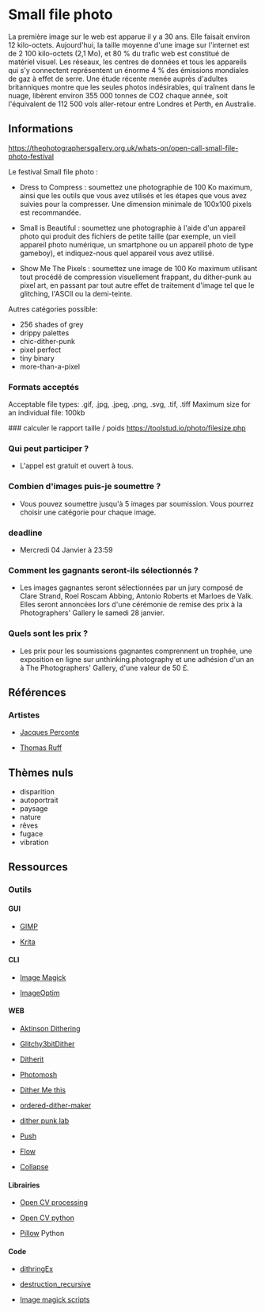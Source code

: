 # Small file photo

La première image sur le web est apparue il y a 30 ans. Elle faisait environ 12 kilo-octets. Aujourd'hui, la taille moyenne d'une image sur l'internet est de 2 100 kilo-octets (2,1 Mo), et 80 % du trafic web est constitué de matériel visuel. Les réseaux, les centres de données et tous les appareils qui s'y connectent représentent un énorme 4 % des émissions mondiales de gaz à effet de serre. Une étude récente menée auprès d'adultes britanniques montre que les seules photos indésirables, qui traînent dans le nuage, libèrent environ 355 000 tonnes de CO2 chaque année, soit l'équivalent de 112 500 vols aller-retour entre Londres et Perth, en Australie.

## Informations

https://thephotographersgallery.org.uk/whats-on/open-call-small-file-photo-festival 

Le festival Small file photo :

- Dress to Compress : soumettez une photographie de 100 Ko maximum, ainsi que les outils que vous avez utilisés et les étapes que vous avez suivies pour la compresser. Une dimension minimale de 100x100 pixels est recommandée.
 
- Small is Beautiful : soumettez une photographie à l'aide d'un appareil photo qui produit des fichiers de petite taille (par exemple, un vieil appareil photo numérique, un smartphone ou un appareil photo de type gameboy), et indiquez-nous quel appareil vous avez utilisé.
 
- Show Me The Pixels : soumettez une image de 100 Ko maximum utilisant tout procédé de compression visuellement frappant, du dither-punk au pixel art, en passant par tout autre effet de traitement d'image tel que le glitching, l'ASCII ou la demi-teinte.

Autres catégories possible:
- 256 shades of grey
- drippy palettes
- chic-dither-punk
- pixel perfect
- tiny binary
- more-than-a-pixel


### Formats acceptés 
Acceptable file types: .gif, .jpg, .jpeg, .png, .svg, .tif, .tiff
Maximum size for an individual file: 100kb

### calculer le rapport taille / poids
https://toolstud.io/photo/filesize.php

### Qui peut participer ?

- L'appel est gratuit et ouvert à tous.

### Combien d'images puis-je soumettre ?

- Vous pouvez soumettre jusqu'à 5 images par soumission. Vous pourrez choisir une catégorie pour chaque image.

### deadline

- Mercredi 04 Janvier à 23:59 

### Comment les gagnants seront-ils sélectionnés ?

- Les images gagnantes seront sélectionnées par un jury composé de Clare Strand, Roel Roscam Abbing, Antonio Roberts et Marloes de Valk. Elles seront annoncées lors d'une cérémonie de remise des prix à la Photographers' Gallery le samedi 28 janvier.

### Quels sont les prix ?

- Les prix pour les soumissions gagnantes comprennent un trophée, une exposition en ligne sur unthinking.photography et une adhésion d'un an à The Photographers' Gallery, d'une valeur de 50 £. 

## Références

### Artistes

- [Jacques Perconte](https://www.jacquesperconte.com/)

- [Thomas Ruff](https://www.paris-art.com/jpegs-ou-limage-ecran/)


## Thèmes nuls

- disparition
- autoportrait
- paysage
- nature
- rêves
- fugace
- vibration


## Ressources

### Outils

#### GUI

- [GIMP](https://www.gimp.org/)

- [Krita](https://krita.org/fr/)

#### CLI

- [Image Magick](https://github.com/RandomLab/smallFilePhoto/tree/main/image_magick_scrips)

- [ImageOptim](https://imageoptim.com/command-line.html)

#### WEB

- [Aktinson Dithering](https://gazs.github.io/canvas-atkinson-dither/)

- [Glitchy3bitDither](http://jkirchartz.com/Glitchy3bitdither/)

- [Ditherit](https://ditherit.com/)

- [Photomosh](https://photomosh.com/)

- [Dither Me this](https://doodad.dev/dither-me-this/)

- [ordered-dither-maker](https://seansleblanc.itch.io/ordered-dither-maker)

- [dither punk lab](https://surma.dev/lab/ditherpunk/lab.html)

- [Push](https://push.constraint.systems/)

- [Flow](https://flow.constraint.systems/)

- [Collapse](https://collapse.constraint.systems/)

#### Librairies

- [Open CV processing](https://github.com/atduskgreg/opencv-processing)

- [Open CV python](https://docs.opencv.org/4.x/d6/d00/tutorial_py_root.html)

- [Pillow](https://pillow.readthedocs.io/en/stable/) Python

#### Code

- [dithringEx](https://github.com/RandomLab/smallFilePhoto/tree/main/dithringEx)

- [destruction_recursive](https://github.com/RandomLab/smallFilePhoto/tree/main/destruction_recursive)

- [Image magick scripts](https://github.com/RandomLab/smallFilePhoto/tree/main/image_magick_scrips)